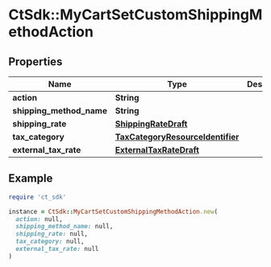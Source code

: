 # CtSdk::MyCartSetCustomShippingMethodAction

## Properties

| Name | Type | Description | Notes |
| ---- | ---- | ----------- | ----- |
| **action** | **String** |  |  |
| **shipping_method_name** | **String** |  | [optional] |
| **shipping_rate** | [**ShippingRateDraft**](ShippingRateDraft.md) |  | [optional] |
| **tax_category** | [**TaxCategoryResourceIdentifier**](TaxCategoryResourceIdentifier.md) |  | [optional] |
| **external_tax_rate** | [**ExternalTaxRateDraft**](ExternalTaxRateDraft.md) |  | [optional] |

## Example

```ruby
require 'ct_sdk'

instance = CtSdk::MyCartSetCustomShippingMethodAction.new(
  action: null,
  shipping_method_name: null,
  shipping_rate: null,
  tax_category: null,
  external_tax_rate: null
)
```

